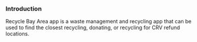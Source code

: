### Introduction 
Recycle Bay Area app is a waste management and recycling app that can be used to find the closest recycling, donating, or recycling for CRV refund locations. 

